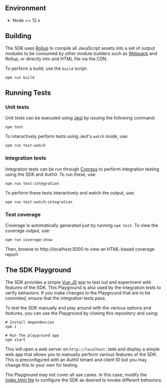 ## Environment

- Node >= 12.x

## Building

The SDK uses [Rollup](https://rollupjs.org/guide/en/) to compile all JavaScript assets into a set of output modules to be consumed by other module builders such as [Webpack](https://webpack.js.org/) and Rollup, or directly into and HTML file via the CDN.

To perform a build, use the `build` script:

```
npm run build
```

## Running Tests

### Unit tests

Unit tests can be executed using [Jest](https://jestjs.io/) by issuing the following command:

```
npm test
```

To interactively perform tests using Jest's `watch` mode, use:

```
npm run test:watch
```

### Integration tests

Integration tests can be run through [Cypress](https://www.cypress.io/) to perform integration testing using the SDK and Auth0. To run these, use:

```
npm run test:integration
```

To perform these tests interactively and watch the output, use:

```
npm run test:watch:integration
```

### Test coverage

Coverage is automatically generated just by running `npm test`. To view the coverage output, use:

```
npm run coverage:show
```

Then, browse to http://localhost:5000 to view an HTML-based coverage report.

## The SDK Playground

The SDK provides a simple [Vue JS](https://vuejs.org/) app to test out and experiment with features of the SDK. This Playground is also used by the integration tests to verify behaviors. If you make changes to the Playground that are to be commited, ensure that the integration tests pass.

To test the SDK manually and play around with the various options and features, you can use the Playground by cloning this repository and using:

```
# Install dependencies
npm i

# Run the playground app
npm start
```

This will open a web server on `http://localhost:3000` and display a simple web app that allows you to manually perform various features of the SDK. This is preconfigured with an Auth0 tenant and client ID but you may change this to your own for testing.

The Playground may not cover all use cases. In this case, modify the [index.html file](https://github.com/auth0/auth0-spa-js/blob/master/static/index.html) to configure the SDK as desired to invoke different behaviors.
